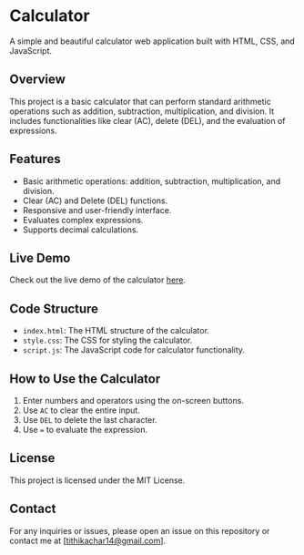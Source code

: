 

# Calculator

A simple and beautiful calculator web application built with HTML, CSS, and JavaScript.

## Overview

This project is a basic calculator that can perform standard arithmetic operations such as addition, subtraction, multiplication, and division. It includes functionalities like clear (AC), delete (DEL), and the evaluation of expressions.

## Features

- Basic arithmetic operations: addition, subtraction, multiplication, and division.
- Clear (AC) and Delete (DEL) functions.
- Responsive and user-friendly interface.
- Evaluates complex expressions.
- Supports decimal calculations.

## Live Demo

Check out the live demo of the calculator [here](https://tithika-char.github.io/Calculator/).



## Code Structure

- `index.html`: The HTML structure of the calculator.
- `style.css`: The CSS for styling the calculator.
- `script.js`: The JavaScript code for calculator functionality.

## How to Use the Calculator

1. Enter numbers and operators using the on-screen buttons.
2. Use `AC` to clear the entire input.
3. Use `DEL` to delete the last character.
4. Use `=` to evaluate the expression.

## License

This project is licensed under the MIT License.

## Contact

For any inquiries or issues, please open an issue on this repository or contact me at [tithikachar14@gmail.com].

